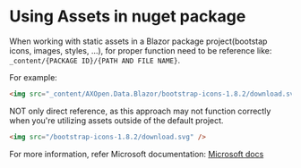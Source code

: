 # Using Assets in nuget package

When working with static assets in a Blazor package project(bootstap icons, images, styles, ...), for proper function need to be reference like: `_content/{PACKAGE ID}/{PATH AND FILE NAME}`.

For example:

~~~ HTML
<img src="_content/AXOpen.Data.Blazor/bootstrap-icons-1.8.2/download.svg" />
~~~

NOT only direct reference, as this approach may not function correctly when you're utilizing assets outside of the default project.

~~~ HTML
<img src="/bootstrap-icons-1.8.2/download.svg" />
~~~

For more information, refer Microsoft documentation:
[Microsoft docs](https://learn.microsoft.com/en-us/aspnet/core/blazor/components/class-libraries?view=aspnetcore-6.0&tabs=visual-studio#create-an-rcl-with-static-assets-in-the-wwwroot-folder)